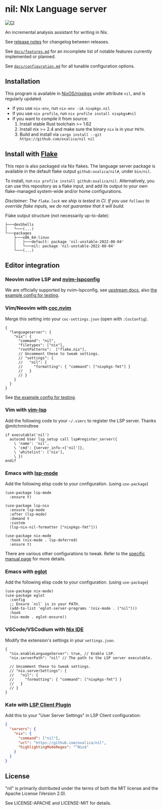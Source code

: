 # nil: NIx Language server

[![CI](https://github.com/oxalica/nil/actions/workflows/ci.yaml/badge.svg)](https://github.com/oxalica/nil/actions/workflows/ci.yaml)

An incremental analysis assistant for writing in Nix.

See [release notes](https://github.com/oxalica/nil/releases) for changelog between releases.

See [`docs/features.md`](docs/features.md) for an incomplete list of notable features currently
implemented or planned.

See [`docs/configuration.md`](docs/configuration.md) for all tunable configuration options.

## Installation

This program is available in [NixOS/nixpkgs](https://github.com/NixOS/nixpkgs) under attribute `nil`,
and is regularly updated.

- If you use `nix-env`, run `nix-env -iA nixpkgs.nil`
- If you use `nix profile`, run `nix profile install nixpkgs#nil`
- If you want to compile it from source:
  1. Install stable Rust toolchain >= 1.62
  1. Install nix >= 2.4 and make sure the binary `nix` is in your `PATH`.
  1. Build and install via `cargo install --git https://github.com/oxalica/nil nil`

## Install with [Flake](https://nixos.wiki/wiki/Flakes)

This repo is also packaged via Nix flakes. The language server package is
available in the default flake output `github:oxalica/nil#`, under `bin/nil`.

To install, run `nix profile install github:oxalica/nil`. Alternatively,
you can use this repository as a flake input, and add its output to your own flake-managed
system-wide and/or home configurations.

*Disclaimer: The `flake.lock` we ship is tested in CI. If you use `follows` to
override flake inputs, we do not guarantee that it will build.*

Flake output structure (not necessarily up-to-date):
```
├───devShells
│   └───(...)
└───packages
    ├───x86_64-linux
    │   ├───default: package 'nil-unstable-2022-08-04'
    │   └───nil: package 'nil-unstable-2022-08-04'
    └───(...)
```

## Editor integration

### Neovim native LSP and [nvim-lspconfig](https://github.com/neovim/nvim-lspconfig)

We are officially supported by nvim-lspconfig, see [upstream docs](https://github.com/neovim/nvim-lspconfig/blob/0fafc3ef648bd612757630097c96b725a36a0476/doc/server_configurations.txt#nil_ls),
also [the example config for testing](dev/nvim-lsp.nix).

### Vim/Neovim with [coc.nvim](https://github.com/neoclide/coc.nvim)

Merge this setting into your `coc-settings.json` (open with `:CocConfig`).

```jsonc
{
  "languageserver": {
    "nix": {
      "command": "nil",
      "filetypes": ["nix"],
      "rootPatterns":  ["flake.nix"],
      // Uncomment these to tweak settings.
      // "settings": {
      //   "nil": {
      //     "formatting": { "command": ["nixpkgs-fmt"] }
      //   }
      // }
    }
  }
}
```

See [the example config for testing](dev/vim-coc.nix).

### Vim with [vim-lsp](https://github.com/prabirshrestha/vim-lsp)

Add the following code to your `~/.vimrc` to register the LSP server.
Thanks @mitchmindtree

```vim
if executable('nil')
  autocmd User lsp_setup call lsp#register_server({
    \ 'name': 'nil',
    \ 'cmd': {server_info->['nil']},
    \ 'whitelist': ['nix'],
    \ })
endif
```

### Emacs with [lsp-mode](https://github.com/emacs-lsp/lsp-mode)

Add the following elisp code to your configuration. (using `use-package`)

```elisp
(use-package lsp-mode
  :ensure t)

(use-package lsp-nix
  :ensure lsp-mode
  :after (lsp-mode)
  :demand t
  :custom
  (lsp-nix-nil-formatter ["nixpkgs-fmt"]))

(use-package nix-mode
  :hook (nix-mode . lsp-deferred)
  :ensure t)
```

There are various other configurations to tweak. Refer to the
[specific manual page](https://emacs-lsp.github.io/lsp-mode/page/lsp-nix-nil/) for more details.

### Emacs with [eglot](https://github.com/joaotavora/eglot)

Add the following elisp code to your configuration. (using `use-package`)

```elisp
(use-package nix-mode)
(use-package eglot
  :config
  ;; Ensure `nil` is in your PATH.
  (add-to-list 'eglot-server-programs '(nix-mode . ("nil")))
  :hook
  (nix-mode . eglot-ensure))
```

### VSCode/VSCodium with [Nix IDE](https://github.com/nix-community/vscode-nix-ide)

Modify the extension's settings in your `settings.json`.

```jsonc
{
  "nix.enableLanguageServer": true, // Enable LSP.
  "nix.serverPath": "nil" // The path to the LSP server executable.

  // Uncomment these to tweak settings.
  // "nix.serverSettings": {
  //   "nil": {
  //     "formatting": { "command": ["nixpkgs-fmt"] }
  //   }
  // }
}
```

### Kate with [LSP Client Plugin](https://docs.kde.org/stable5/en/kate/kate/kate-application-plugin-lspclient.html)

Add this to your "User Server Settings" in LSP Client configuration:

```json
{
  "servers": {
    "nix": {
      "command": ["nil"],
      "url": "https://github.com/oxalica/nil",
      "highlightingModeRegex": "^Nix$"
    }
  }
}
```

## License

"nil" is primarily distributed under the terms of both the MIT
license and the Apache License (Version 2.0).

See LICENSE-APACHE and LICENSE-MIT for details.
